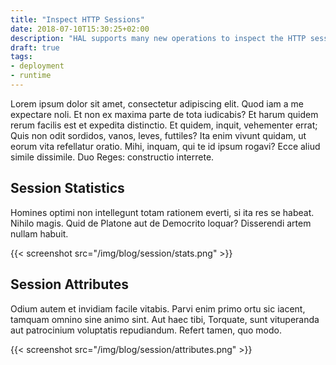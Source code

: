 ```yaml
---
title: "Inspect HTTP Sessions"
date: 2018-07-10T15:30:25+02:00
description: "HAL supports many new operations to inspect the HTTP session of deployments."
draft: true
tags:
- deployment
- runtime
---
```

Lorem ipsum dolor sit amet, consectetur adipiscing elit. Quod iam a me expectare noli. Et non ex maxima parte de tota iudicabis? Et harum quidem rerum facilis est et expedita distinctio. Et quidem, inquit, vehementer errat; Quis non odit sordidos, vanos, leves, futtiles? Ita enim vivunt quidam, ut eorum vita refellatur oratio. Mihi, inquam, qui te id ipsum rogavi? Ecce aliud simile dissimile. Duo Reges: constructio interrete.

## Session Statistics

Homines optimi non intellegunt totam rationem everti, si ita res se habeat. Nihilo magis. Quid de Platone aut de Democrito loquar? Disserendi artem nullam habuit.

{{< screenshot src="/img/blog/session/stats.png" >}}

## Session Attributes

Odium autem et invidiam facile vitabis. Parvi enim primo ortu sic iacent, tamquam omnino sine animo sint. Aut haec tibi, Torquate, sunt vituperanda aut patrocinium voluptatis repudiandum. Refert tamen, quo modo.

{{< screenshot src="/img/blog/session/attributes.png" >}}
